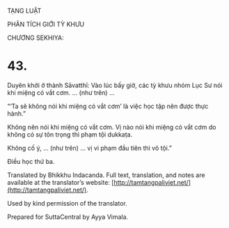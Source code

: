  

TẠNG LUẬT

PHÂN TÍCH GIỚI TỲ KHƯU

CHƯƠNG SEKHIYA:

# 43.

Duyên khởi ở thành Sāvatthī: Vào lúc bấy giờ, các tỳ khưu nhóm Lục Sư nói khi miệng có vắt cơm. … (như trên) …

“‘Ta sẽ không nói khi miệng có vắt cơm’ là việc học tập nên được thực hành.”

Không nên nói khi miệng có vắt cơm. Vị nào nói khi miệng có vắt cơm do không có sự tôn trọng thì phạm tội dukkaṭa.

Không cố ý, … (như trên) … vị vi phạm đầu tiên thì vô tội.”

Điều học thứ ba.

Translated by Bhikkhu Indacanda. Full text, translation, and notes are available at the translator’s website: [http://tamtangpaliviet.net/](http://tamtangpaliviet.net/).

Used by kind permission of the translator.

Prepared for SuttaCentral by Ayya Vimala.